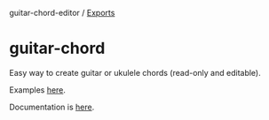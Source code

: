 guitar-chord-editor / [Exports](modules.md)

# guitar-chord

Easy way to create guitar or ukulele chords (read-only and editable).

Examples [here](https://saadtazi.com/chord).

Documentation is [here](https://www.github.com/saadtazi/saadtazi.com/packages/guitar-chord-editor/doc).
